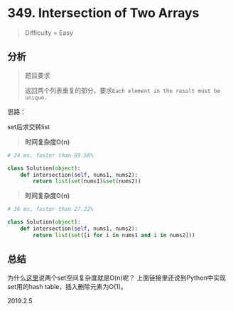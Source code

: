 # 349. Intersection of Two Arrays
> Difficulty = Easy

## 分析

> 题目要求
> 
> 返回两个列表重复的部分，要求`Each element in the result must be unique.`

思路：

set后求交转list

> **时间复杂度O(n)**

```python
# 24 ms, faster than 89.56%

class Solution(object):
    def intersection(self, nums1, nums2):
        return list(set(nums1)&set(nums2))
```

> **时间复杂度O(n)**

```python
# 36 ms, faster than 27.22%

class Solution(object):
    def intersection(self, nums1, nums2):
        return list(set([i for i in nums1 and i in nums2]))
```

## 总结

为什么[这里](https://blog.csdn.net/qq_17550379/article/details/80564079)说两个set空间复杂度就是O(n)呢？
上面链接里还说到Python中实现set用的hash table，插入删除元素为O(1)。

2019.2.5